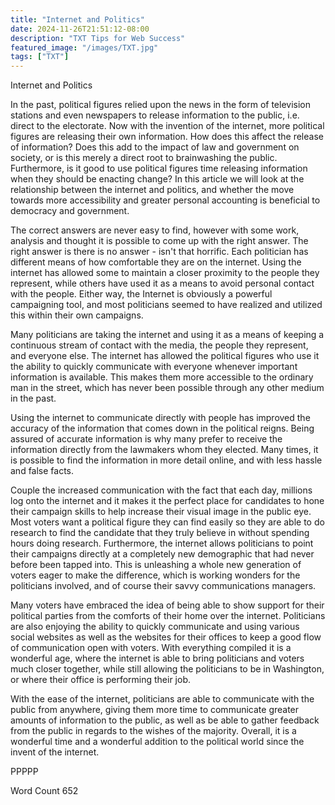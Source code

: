 ```yaml
---
title: "Internet and Politics"
date: 2024-11-26T21:51:12-08:00
description: "TXT Tips for Web Success"
featured_image: "/images/TXT.jpg"
tags: ["TXT"]
---
```


Internet and Politics

In the past, political figures relied upon the news in the form of television stations and even newspapers to release information to the public, i.e. direct to the electorate.  Now with the invention of the internet, more political figures are releasing their own information.  How does this affect the release of information?  Does this add to the impact of law and government on society, or is this merely a direct root to brainwashing the public.  Furthermore, is it good to use political figures time releasing information when they should be enacting change?  In this article we will look at the relationship between the internet and politics, and whether the move towards more accessibility and greater personal accounting is beneficial to democracy and government.

The correct answers are never easy to find, however with some work, analysis and thought it is possible to come up with the right answer.  The right answer is there is no answer - isn't that horrific.  Each politician has different means of how comfortable they are on the internet.  Using the internet has allowed some to maintain a closer proximity to the people they represent, while others have used it as a means to avoid personal contact with the people.  Either way, the Internet is obviously a powerful campaigning tool, and most politicians seemed to have realized and utilized this within their own campaigns.  

Many politicians are taking the internet and using it as a means of keeping a continuous stream of contact with the media, the people they represent, and everyone else.  The internet has allowed the political figures who use it the ability to quickly communicate with everyone whenever important information is available.  This makes them more accessible to the ordinary man in the street, which has never been possible through any other medium in the past.

Using the internet to communicate directly with people has improved the accuracy of the information that comes down in the political reigns.  Being assured of accurate information is why many prefer to receive the information directly from the lawmakers whom they elected.  Many times, it is possible to find the information in more detail online, and with less hassle and false facts.  

Couple the increased communication with the fact that each day, millions log onto the internet and it makes it the perfect place for candidates to hone their campaign skills to help increase their visual image in the public eye.  Most voters want a political figure they can find easily so they are able to do research to find the candidate that they truly believe in without spending hours doing research.  Furthermore, the internet allows politicians to point their campaigns directly at a completely new demographic that had never before been tapped into.  This is unleashing a whole new generation of voters eager to make the difference, which is working wonders for the politicians involved, and of course their savvy communications managers.

Many voters have embraced the idea of being able to show support for their political parties from the comforts of their home over the internet.  Politicians are also enjoying the ability to quickly communicate and using various social websites as well as the websites for their offices to keep a good flow of communication open with voters.  With everything compiled it is a wonderful age, where the internet is able to bring politicians and voters much closer together, while still allowing the politicians to be in Washington, or where their office is performing their job. 

With the ease of the internet, politicians are able to communicate with the public from anywhere, giving them more time to communicate greater amounts of information to the public, as well as be able to gather feedback from the public in regards to the wishes of the majority.  Overall, it is a wonderful time and a wonderful addition to the political world since the invent of the internet. 

PPPPP

Word Count 652

